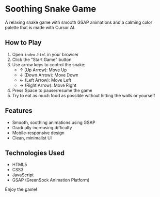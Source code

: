 # Soothing Snake Game

A relaxing snake game with smooth GSAP animations and a calming color palette that is made with Cursor AI.

## How to Play

1. Open `index.html` in your browser
2. Click the "Start Game" button
3. Use arrow keys to control the snake:
   - ↑ (Up Arrow): Move Up
   - ↓ (Down Arrow): Move Down
   - ← (Left Arrow): Move Left
   - → (Right Arrow): Move Right
4. Press Space to pause/resume the game
5. Try to eat as much food as possible without hitting the walls or yourself

## Features

- Smooth, soothing animations using GSAP
- Gradually increasing difficulty
- Mobile-responsive design
- Clean, minimalist UI

## Technologies Used

- HTML5
- CSS3
- JavaScript
- GSAP (GreenSock Animation Platform)

Enjoy the game! 